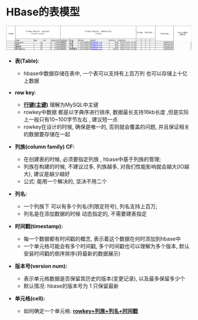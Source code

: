 # HBase的表模型

![image-20210319094102719](images/image-20210319094102719-1627974684751.png)

- **表(Table)**: 
  - hbase中数据存储在表中,  一个表可以支持有上百万列 也可以存储上十亿上数据



- **row key**: 
  - [**行键(主键)**]() 理解为MySQL中主键
  - rowkey中数据 都是以字典序进行排序, 数据最长支持16kb长度 ,但是实际上一般只有10~100字节左右 , 建议短一点
  - rowkey在设计的时候, 确保是唯一的, 否则就会覆盖的问题, 并且保证相关的数据要存储在一起



- **列族(column family) CF:**  
  - 在创建表的时候, 必须要指定列族 , hbase中基于列族的管理;
  - 列族在构建的时候, 不建议过多, 列族越多, 对我们性能影响就会越大(IO越大), 建议是越少越好
  - 公式: 能用一个解决的, 坚决不用二个



- **列名:** 
  - 一个列族下 可以有多个列名(列限定符号),  列名支持上百万;
  - 列名是在添加数据的时候 动态指定的, 不需要建表指定



- **时间戳(timestamp):** 
  - 每一个数据都有时间戳的概念, 表示着这个数据在何时添加到hbase中
  -  一个单元格可能会有多个时间戳, 多个时间戳也可以理解为多个版本, 默认安装时间戳的倒序排序(将最新的数据展示)



- **版本号(version num):**  
  - 表示单元格数据是否保留其历史的版本(变更记录), 以及最多保留多少个
  - 默认情况: hbase的版本号为 1 只保留最新



- **单元格(cell):** 	
  - 如何确定一个单元格:  [**rowkey+列族+列名+时间戳**]()